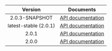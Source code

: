 | Version | Documents |
|:---:|---|
| 2.0.3-SNAPSHOT | [API documentation](2.0.3-SNAPSHOT) |
| latest-stable (2.0.1) | [API documentation](latest-stable) |
| 2.0.1 | [API documentation](2.0.1) |
| 2.0.0 | [API documentation](2.0.0) |
